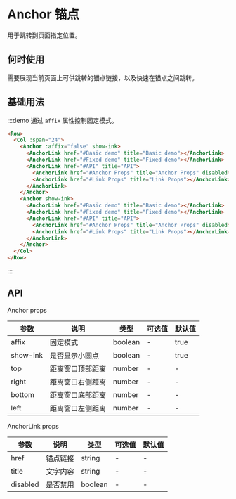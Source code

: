 # Anchor 锚点

用于跳转到页面指定位置。

## 何时使用

需要展现当前页面上可供跳转的锚点链接，以及快速在锚点之间跳转。

## 基础用法

:::demo 通过 `affix` 属性控制固定模式。

```html
<Row>
  <Col :span="24">
    <Anchor :affix="false" show-ink>
      <AnchorLink href="#Basic demo" title="Basic demo"></AnchorLink>
      <AnchorLink href="#Fixed demo" title="Fixed demo"></AnchorLink>
      <AnchorLink href="#API" title="API">
        <AnchorLink href="#Anchor Props" title="Anchor Props" disabled></AnchorLink>
        <AnchorLink href="#Link Props" title="Link Props"></AnchorLink>
      </AnchorLink>
    </Anchor>
    <Anchor show-ink>
      <AnchorLink href="#Basic demo" title="Basic demo"></AnchorLink>
      <AnchorLink href="#Fixed demo" title="Fixed demo"></AnchorLink>
      <AnchorLink href="#API" title="API">
        <AnchorLink href="#Anchor Props" title="Anchor Props" disabled></AnchorLink>
        <AnchorLink href="#Link Props" title="Link Props"></AnchorLink>
      </AnchorLink>
    </Anchor>
  </Col>
</Row>
```
:::

## API

Anchor props

| 参数 | 说明 | 类型 | 可选值 | 默认值 |
|---- |---- |---- |---- |---- |
| affix | 固定模式 | boolean | - | true |
| show-ink | 是否显示小圆点 | boolean | - | true |
| top | 距离窗口顶部距离 | number | - | - |
| right | 距离窗口右侧距离 | number | - | - |
| bottom | 距离窗口底部距离 | number | - | - |
| left | 距离窗口左侧距离 | number | - | - |

AnchorLink props

| 参数 | 说明 | 类型 | 可选值 | 默认值 |
|---- |---- |---- |---- |---- |
| href | 锚点链接 | string | - | - |
| title | 文字内容 | string | - | - |
| disabled | 是否禁用 | boolean | - | - |

<script>
  import Row from '@/components/row';
  import Col from '@/components/col';
  import Button from '@/components/button';
  import Anchor from '@/components/anchor';
  import AnchorLink from '@/components/anchor-link';

  export default {
    components: {
      Row,
      Col,
      Button,
      Anchor,
      AnchorLink,
    },
    data() {
      return {
        active: '#API',
      };
    },
    methods: {
    },
  };
</script>